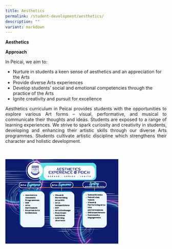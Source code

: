 ```yaml
---
title: Aesthetics
permalink: /student-development/aesthetics/
description: ""
variant: markdown
---
```

<p><b>Aesthetics</b></p>
<p><b>Approach</b></p>
In Peicai, we aim to:
<ul><li> 
	Nurture in students a keen sense of aesthetics and an appreciation for the Arts</li>
	<li>Provide diverse Arts experiences</li>
	<li>Develop students’ social and emotional competencies through the practice of the Arts</li>
	<li>Ignite creativity and pursuit for excellence</li></ul>
	<p></p><p align="justify">Aesthetics curriculum in Peicai provides students with the opportunities to explore various Art forms – visual, performative, and musical to communicate their thoughts and ideas. Students are exposed to a range of learning experiences. We strive to spark curiosity and creativity in students, developing and enhancing their artistic skills through our diverse Arts programmes. Students cultivate artistic discipline which strengthens their character and holistic development.</p>
	<br><br>
	<img style="width: 70%;" src="/images/aesthesics.jpg">
<p style="text-align: center;"><br>
</p>